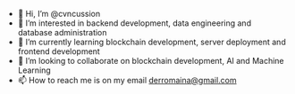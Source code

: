 - 👋 Hi, I’m @cvncussion
- 👀 I’m interested in backend development, data engineering and database administration
- 🌱 I’m currently learning blockchain development, server deployment and frontend development
- 💞️ I’m looking to collaborate on blockchain development, AI and Machine Learning
- 📫 How to reach me is on my email <derromaina@gmail.com>

<!---
cvncussion/cvncussion is a ✨ special ✨ repository because its `README.md` (this file) appears on your GitHub profile.
You can click the Preview link to take a look at your changes.
--->
